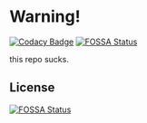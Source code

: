 # Warning!

[![Codacy Badge](https://api.codacy.com/project/badge/Grade/09f350aea4da47ddb66160d95b368da9)](https://app.codacy.com/gh/KeepSOBP/Hikari?utm_source=github.com&utm_medium=referral&utm_content=KeepSOBP/Hikari&utm_campaign=Badge_Grade_Settings)
[![FOSSA Status](https://app.fossa.com/api/projects/git%2Bgithub.com%2FKeepSOBP%2FHikari.svg?type=shield)](https://app.fossa.com/projects/git%2Bgithub.com%2FKeepSOBP%2FHikari?ref=badge_shield)

this repo sucks.


## License
[![FOSSA Status](https://app.fossa.com/api/projects/git%2Bgithub.com%2FKeepSOBP%2FHikari.svg?type=large)](https://app.fossa.com/projects/git%2Bgithub.com%2FKeepSOBP%2FHikari?ref=badge_large)